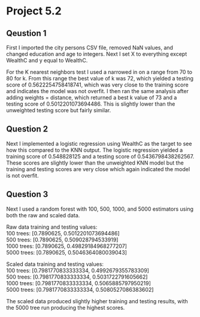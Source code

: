 # Project 5.2

## Qeustion 1

First I imported the city persons CSV file, removed NaN values, and changed education and age to integers. Next I set X to everything except WealthC and y equal to WealthC. 

For the K nearest neighbors test I used a narrowed in on a range from 70 to 80 for k. From this range the best value of k was 72, which yielded a testing score of 0.5622254758418741, which was very close to the training score and indicates the model was not overfit. I then ran the same analysis after adding weights = distance, which returned a best k value of 73 and a testing score of 0.5012201073694486. This is slightly lower than the unweighted testing score but fairly similar. 

## Question 2

Next I implemented a logistic regression using WealthC as the target to see how this compared to the KNN output. The logistic regression yielded a training score of 0.548828125 and a testing score of 0.5436798438262567. These scores are slightly lower than the unweighted KNN model but the training and testing scores are very close which again indicated the model is not overfit.

## Question 3

Next I used a random forest with 100, 500, 1000, and 5000 estimators using both the raw and scaled data.

Raw data training and testing values:  
100 trees: [0.7890625, 0.5012201073694486]  
500 trees: [0.7890625, 0.509028794533919]  
1000 trees: [0.7890625, 0.49829184968277207]  
5000 trees: [0.7890625, 0.5046364080039043]  

Scaled data training and testing values:  
100 trees: [0.7981770833333334, 0.4992679355783309]  
500 trees: [0.7981770833333334, 0.5031722791605662]  
1000 trees: [0.7981770833333334, 0.5065885797950219]  
5000 trees: [0.7981770833333334, 0.5080527086383602]  

The scaled data produced slightly higher training and testing results, with the 5000 tree run producing the highest scores.
